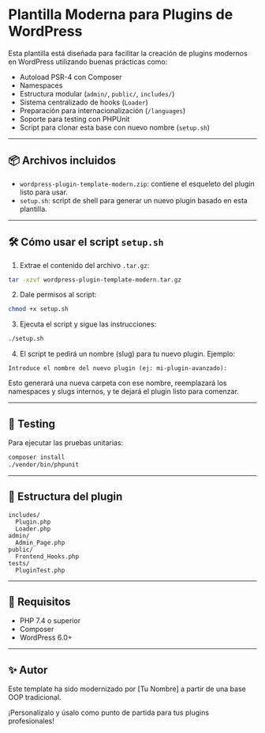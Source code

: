 # Plantilla Moderna para Plugins de WordPress

Esta plantilla está diseñada para facilitar la creación de plugins modernos en WordPress utilizando buenas prácticas como:

- Autoload PSR-4 con Composer
- Namespaces
- Estructura modular (`admin/`, `public/`, `includes/`)
- Sistema centralizado de hooks (`Loader`)
- Preparación para internacionalización (`/languages`)
- Soporte para testing con PHPUnit
- Script para clonar esta base con nuevo nombre (`setup.sh`)

---

## 📦 Archivos incluidos

- `wordpress-plugin-template-modern.zip`: contiene el esqueleto del plugin listo para usar.
- `setup.sh`: script de shell para generar un nuevo plugin basado en esta plantilla.

---

## 🛠 Cómo usar el script `setup.sh`

1. Extrae el contenido del archivo `.tar.gz`:

```bash
tar -xzvf wordpress-plugin-template-modern.tar.gz
```

2. Dale permisos al script:

```bash
chmod +x setup.sh
```

3. Ejecuta el script y sigue las instrucciones:

```bash
./setup.sh
```

4. El script te pedirá un nombre (slug) para tu nuevo plugin. Ejemplo:

```
Introduce el nombre del nuevo plugin (ej: mi-plugin-avanzado):
```

Esto generará una nueva carpeta con ese nombre, reemplazará los namespaces y slugs internos, y te dejará el plugin listo para comenzar.

---

## 🧪 Testing

Para ejecutar las pruebas unitarias:

```bash
composer install
./vendor/bin/phpunit
```

---

## 📁 Estructura del plugin

```
includes/
  Plugin.php
  Loader.php
admin/
  Admin_Page.php
public/
  Frontend_Hooks.php
tests/
  PluginTest.php
```

---

## 🧩 Requisitos

- PHP 7.4 o superior
- Composer
- WordPress 6.0+

---

## ✨ Autor

Este template ha sido modernizado por [Tu Nombre] a partir de una base OOP tradicional.

¡Personalízalo y úsalo como punto de partida para tus plugins profesionales!
